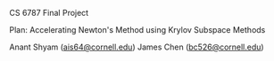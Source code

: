 CS 6787 Final Project

Plan: Accelerating Newton's Method using Krylov Subspace Methods

Anant Shyam (ais64@cornell.edu)
James Chen (bc526@cornell.edu)
